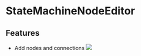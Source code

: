 # StateMachineNodeEditor
## Features
- Add nodes and connections
![](https://github.com/RomanSoloweow/StateMachineNodeEditor/blob/master/Gifs/add.gif)
